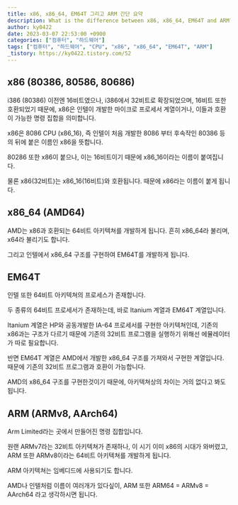```yaml
---
title: x86, x86_64, EM64T 그리고 ARM 간단 요약
description: What is the difference between x86, x86_64, EM64T and ARM?
author: ky0422
date: 2023-03-07 22:53:00 +0900
categories: ["컴퓨터", "하드웨어"]
tags: ["컴퓨터", "하드웨어", "CPU", "x86", "x86_64", "EM64T", "ARM"]
_tistory: https://ky0422.tistory.com/52
---
```


## x86 (80386, 80586, 80686)

i386 (80386) 이전엔 16비트였으나, i386에서 32비트로 확장되었으며, 16비트 또한 호환되었기 때문에, x86은 인텔이 개발한 마이크로 프로세서 계열이거나, 이들과 호환이 가능한 명령 집합을 의미합니다.

x86은 8086 CPU (x86_16), 즉 인텔이 처음 개발한 8086 부터 후속작인 80386 등의 뒤에 붙은 이름인 x86을 뜻합니다.

80286 또한 x86이 붙으나, 이는 16비트이기 때문에 x86_16이라는 이름이 붙여집니다.

물론 x86(32비트)는 x86_16(16비트)와 호환됩니다. 때문에 x86라는 이름이 붙게 됩니다.

## x86_64 (AMD64)

AMD는 x86과 호환되는 64비트 아키텍쳐를 개발하게 됩니다. 흔히 x86_64라 불리며, x64라 불리기도 합니다.

그리고 인텔에서 x86_64 구조를 구현하여 EM64T를 개발하게 됩니다.

## EM64T

인텔 또한 64비트 아키텍쳐의 프로세스가 존재합니다.

두 종류의 64비트 프로세서가 존재하는데, 바로 Itanium 계열과 EM64T 계열입니다.

Itanium 계열은 HP와 공동개발한 IA-64 프로세서를 구현한 아키텍쳐인데, 기존의 x86과는 구조가 다르기 때문에 기존의 32비트 프로그램을 실행하기 위해선 에뮬레이터가 따로 필요합니다.

반면 EM64T 계열은 AMD에서 개발한 x86_64 구조를 가져와서 구현한 계열입니다. 때문에 기존의 32비트 프로그램과 호환이 가능합니다.

AMD의 x86_64 구조를 구현한것이기 때문에, 아키텍쳐상의 차이는 거의 없다고 봐도 됩니다.

## ARM (ARMv8, AArch64)

Arm Limited라는 곳에서 만들어진 명령 집합입니다.

원랜 ARMv7라는 32비트 아키텍쳐가 존재하나, 이 시기 이미 x86의 시대가 와버렸고, ARM 또한 ARMv8이라는 64비트 아키텍쳐를 개발하게 됩니다.

ARM 아키텍쳐는 임베디드에 사용되기도 합니다.

AMD나 인텔처럼 이름이 여러개가 있다싶이, ARM 또한 ARM64 = ARMv8 = AArch64 라고 생각하시면 됩니다.
